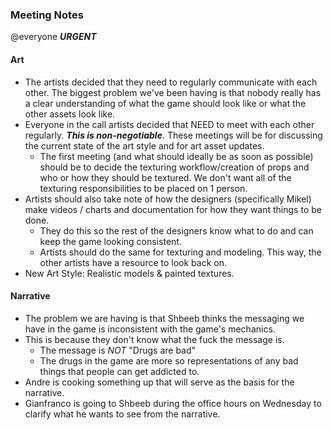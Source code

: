 ### Meeting Notes

@everyone ***URGENT***

#### Art
- The artists decided that they need to regularly communicate with each other. The biggest problem we've been having is that nobody really has a clear understanding of what the game should look like or what the other assets look like.
- Everyone in the call artists decided that NEED to meet with each other regularly. ***This is non-negotiable***. These meetings will be for discussing the current state of the art style and for art asset updates.
	- The first meeting (and what should ideally be as soon as possible) should be to decide the texturing workflow/creation of props and who or how they should be textured. We don't want all of the texturing responsibilities to be placed on 1 person.
- Artists should also take note of how the designers (specifically Mikel) make videos / charts and documentation for how they want things to be done.
	- They do this so the rest of the designers know what to do and can keep the game looking consistent.
	- Artists should do the same for texturing and modeling. This way, the other artists have a resource to look back on.
- New Art Style: Realistic models & painted textures.

#### Narrative
- The problem we are having is that Shbeeb thinks the messaging we have in the game is inconsistent with the game's mechanics.
- This is because they don't know what the fuck the message is.
	- The message is *NOT* "Drugs are bad"
	- The drugs in the game are more so representations of any bad things that people can get addicted to.
- Andre is cooking something up that will serve as the basis for the narrative.
- Gianfranco is going to Shbeeb during the office hours on Wednesday to clarify what he wants to see from the narrative.
